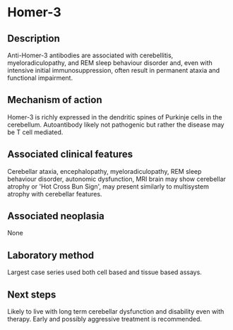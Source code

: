 # Homer-3



## Description
Anti-Homer-3 antibodies are associated with cerebellitis, myeloradiculopathy, and REM sleep behaviour disorder and, even with intensive initial immunosuppression, often result in permanent ataxia and functional impairment.

## Mechanism of action
Homer-3 is richly expressed in the dendritic spines of Purkinje cells in the cerebellum. Autoantibody likely not pathogenic but rather the disease may be T cell mediated.

## Associated clinical features
Cerebellar ataxia, encephalopathy, myeloradiculopathy, REM sleep behaviour disorder, autonomic dysfunction, MRI brain may show cerebellar atrophy or 'Hot Cross Bun Sign', may present similarly to multisystem atrophy with cerebellar features.

## Associated neoplasia
None

## Laboratory method
Largest case series used both cell based and tissue based assays.

## Next steps
Likely to live with long term cerebellar dysfunction and disability even with therapy. Early and possibly aggressive treatment is recommended.

[^1]:"Zuliani et al., “Homer 3 Autoimmunity in Subacute Idiopathic Cerebellar Ataxia.”
Liu, Mange, Haitao Ren, Siyuan Fan, Weihe Zhang, Yao Xu, Weili Zhao, Hongzhi Guan, and and the Encephalitis Collaborative Group. “Neurological Autoimmunity Associated With Homer-3 Antibody: A Case Series From China.” Neurology - Neuroimmunology Neuroinflammation 8, no. 6 (November 2021): e1077. https://doi.org/10.1212/NXI.0000000000001077.
"
